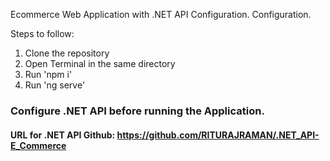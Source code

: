 Ecommerce Web Application with .NET API Configuration.
Configuration.

Steps to follow:
1. Clone the repository
2. Open Terminal in the same directory
3. Run 'npm i'
4. Run 'ng serve'

### Configure .NET API before running the Application.
#### URL for .NET API Github: https://github.com/RITURAJRAMAN/.NET_API-E_Commerce

